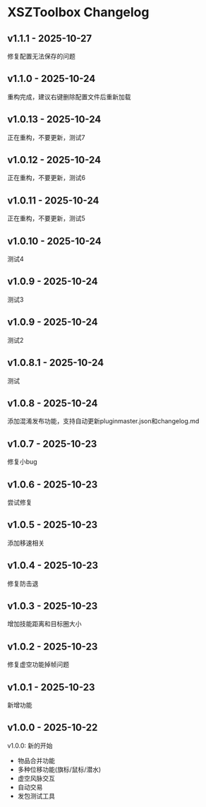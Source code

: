# XSZToolbox Changelog
## v1.1.1 - 2025-10-27

修复配置无法保存的问题

## v1.1.0 - 2025-10-24

重构完成，建议右键删除配置文件后重新加载

## v1.0.13 - 2025-10-24

正在重构，不要更新，测试7

## v1.0.12 - 2025-10-24

正在重构，不要更新，测试6

## v1.0.11 - 2025-10-24

正在重构，不要更新，测试5

## v1.0.10 - 2025-10-24

测试4

## v1.0.9 - 2025-10-24

测试3

## v1.0.9 - 2025-10-24

测试2

## v1.0.8.1 - 2025-10-24

测试

## v1.0.8 - 2025-10-24

添加混淆发布功能，支持自动更新pluginmaster.json和changelog.md


## v1.0.7 - 2025-10-23

修复小bug

## v1.0.6 - 2025-10-23

尝试修复

## v1.0.5 - 2025-10-23

添加移速相关

## v1.0.4 - 2025-10-23

修复防击退

## v1.0.3 - 2025-10-23

增加技能距离和目标圈大小

## v1.0.2 - 2025-10-23

修复虚空功能掉帧问题

## v1.0.1 - 2025-10-23

新增功能

## v1.0.0 - 2025-10-22

v1.0.0: 新的开始
- 物品合并功能
- 多种位移功能(旗标/鼠标/潜水)
- 虚空风脉交互
- 自动交易
- 发包测试工具
